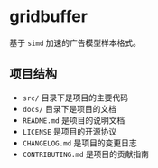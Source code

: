 # gridbuffer

基于 `simd` 加速的广告模型样本格式。

## 项目结构

- `src/` 目录下是项目的主要代码
- `docs/` 目录下是项目的文档
- `README.md` 是项目的说明文档
- `LICENSE` 是项目的开源协议
- `CHANGELOG.md` 是项目的变更日志
- `CONTRIBUTING.md` 是项目的贡献指南
